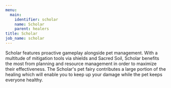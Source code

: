 ```yaml
---
menu:
  main:
    identifier: scholar
    name: Scholar
    parent: healers
title: Scholar
job_name: scholar
---
```

Scholar features proactive gameplay alongside pet management. With a multitude of mitigation tools via shields and Sacred Soil, Scholar benefits the most from planning and resource management in order to maximize their effectiveness. The Scholar's pet fairy contributes a large portion of the healing which will enable you to keep up your damage while the pet keeps everyone healthy.
